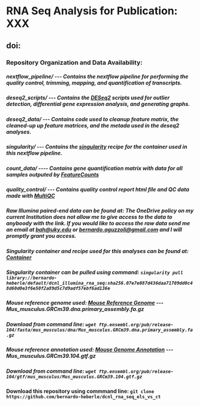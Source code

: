 # RNA Seq Analysis for Publication: XXX

## doi:


### Repository Organization and Data Availability:



##### nextflow_pipeline/ --- Contains the nextflow pipeline for performing the quality control, trimming, mapping, and quantification of transcripts.

##### deseq2_scripts/ --- Contains the [DESeq2](https://bioconductor.org/packages/release/bioc/html/DESeq2.html) scripts used for outlier detection, differential gene expression analysis, and generating graphs.

##### deseq2_data/ --- Contains code used to cleanup feature matrix, the cleaned-up up feature matrices, and the metada used in the deseq2 analyses.

##### singularity/ --- Contains the [singularity](https://sylabs.io/docs/) recipe for the container used in this nextflow pipeline.

##### count_data/ ---- Contains gene quantification matrix with data for all samples outputed by [FeatureCounts](https://academic.oup.com/bioinformatics/article/30/7/923/232889)

##### quality_control/ --- Contains quality control report html file and QC data made with [MultiQC](https://multiqc.info/)

##### Raw Illumina paired-end data can be found at: The OneDrive policy on my current Institution does not allow me to give access to the data to anyboody with the link. If you would like to access the raw data send me an email at bah@uky.edu or bernardo.aguzzoli@gmail.com and I will promptly grant you access.

##### Singularity container and recipe used for this analyses can be found at: [Container](https://cloud.sylabs.io/library/bernardo-heberle/default/dcnl_illumina_rna_seq)

##### Singularity container can be pulled using command: ` singularity pull library://bernardo-heberle/default/dcnl_illumina_rna_seq:sha256.07e7e087d436daa71709dd0c48d60d0e3f6e50f2a89d5c7d9adf57ebf6ad136e `

##### Mouse reference genome used: [Mouse Reference Genome](http://ftp.ensembl.org/pub/release-104/fasta/mus_musculus/dna/) --- Mus_musculus.GRCm39.dna.primary_assembly.fa.gz

##### Download from command line: ` wget ftp.ensembl.org/pub/release-104/fasta/mus_musculus/dna/Mus_musculus.GRCm39.dna.primary_assembly.fa.gz `

##### Mouse reference annotation used: [Mouse Genome Annotation](http://ftp.ensembl.org/pub/release-104/gtf/mus_musculus/) --- Mus_musculus.GRCm39.104.gtf.gz

##### Download from command line: ` wget ftp.ensembl.org/pub/release-104/gtf/mus_musculus/Mus_musculus.GRCm39.104.gtf.gz `


#### Download this repository using commmand line: ` git clone https://github.com/bernardo-heberle/dcnl_rna_seq_els_vs_ct `
